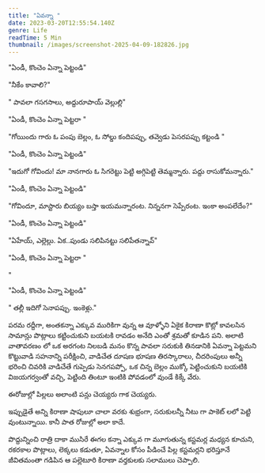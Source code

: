 ```yaml
---
title: "ఏవన్నా "
date: 2023-03-20T12:55:54.140Z
genre: Life
readTime: 5 Min
thumbnail: /images/screenshot-2025-04-09-182826.jpg
---
```

<!--StartFragment-->

"ఏండీ, కొంచెం ఏన్నా పెట్టండి"

"నీకేం కావాలి?"

" పావలా గసగసాలు, అద్దురూపాయ్ వెల్లుల్లి"

[](<>)"ఏండీ, కొంచెం ఏన్నా పెట్టరా "

"గోయిందు గారు ఓ పంపు బెల్లం, ఓ సోల్డు కందిపప్పు, తవ్వెడు పెసరపప్పు కట్టండి "

"ఏండీ, కొంచెం ఏన్నా పెట్టండి"

"ఇదుగో గోవిందు! మా నానగారు ఓ సిగరెట్టు పెట్టి అగ్గిపెట్టి తెమ్మన్నారు. పద్దు రాసుకోమన్నారు."

"ఏండీ, కొంచెం ఏన్నా పెట్టండి"

"గోవిందూ, మాస్టారు బియ్యం బస్తా ఇయమన్నారంట. నిన్ననగా సెప్పేరంట. ఇంకా అంపలేదేం?"

"ఏండీ, కొంచెం ఏన్నా పెట్టండి"

"ఏహేయ్, ఎల్లెల్లు. ఏక..పుండు సలిపినట్టు సలిపేతన్నావ్"

"ఏండీ, కొంచెం ఏన్నా పెట్టరా "

"

"ఏండీ, కొంచెం ఏన్నా పెట్టండి"

" తల్లీ ఇదిగో సెనాపప్పు. ఇంకెళ్లు."

పరమ రద్దీగా, అంతకన్నా ఎక్కువ మురికిగా వున్న ఆ వూళ్ళోని ఏకైక కిరాణా కొట్లో కావలసిన సామాన్లు పొట్లాలు కట్టించుకుని బయటకి రావడం అనేది ఎంతో శ్రమతో కూడిన పని. అలాటి వాతావరణం లో ఒక అరగంట నిలబడి మనం కొన్న పావలా సరుకుకి తినడానికి ఏవన్నా పెట్టమని కొట్టువాడి సహనాన్ని పరీక్షించి, వాడిచేత దూషణ భూషణ తిరస్కారాలు, చీదరింపులు అన్నీ భరించి చివరికి వాడిచేతే గుప్పెడు సెనగపప్పో, ఒక చిన్న బెల్లం ముక్కో పెట్టించుకుని బయటికి విజయగర్వంతో వచ్చి, పెట్టింది తింటూ ఇంటికి పోవడంలో వుండే కిక్కే వేరు.

ఈరోజుల్లో పిల్లలు అలాంటి పన్లు చెయ్యరు గాక చెయ్యరు.

ఇప్పుడైతే అన్ని కిరాణా షాపులూ చాలా వరకు శుభ్రంగా, సరుకులన్నీ నీటు గా పాకెట్ లలో పెట్టి వుంటున్నాయి. కానీ పాత రోజుల్లో అలా కాదే.

పొద్దున్నించి రాత్రి దాకా ముసిరే ఈగల కన్నా ఎక్కువ గా మూగుతున్న కస్టమర్ల మధ్యన కూచుని, రకరకాల పొట్లాలు, లెక్కలు కడుతూ, ఏవన్నాల కోసం పీడించే పిల్ల కస్టమర్లని భరిస్తూనే జీవితమంతా గడిపిన ఆ పల్లెటూరి కిరాణా వర్తకులకు సలాములు చెప్పాలి.

<!--EndFragment-->